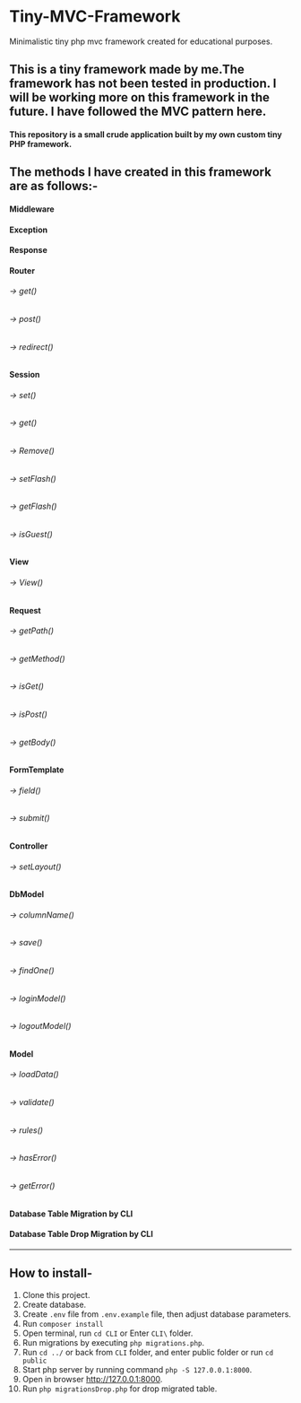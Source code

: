 # Tiny-MVC-Framework
Minimalistic tiny php mvc framework created for educational purposes.

## This is a tiny framework made by me.The framework has not been tested in production. I will be working more on this framework in the future. I have followed the MVC pattern here.

#### This repository is a small crude application built by my own custom tiny PHP framework.

## The methods I have created in this framework are as follows:-

 #### Middleware
 #### Exception
 #### Response
 #### Router
   ######   -> get()
   ######   -> post()
   ######   -> redirect()
 #### Session
   ######   -> set()
   ######   -> get()
   ######   -> Remove()
   ######   -> setFlash()
   ######   -> getFlash()
   ######   -> isGuest()
 #### View
   ######   -> View()
 #### Request
   ######   -> getPath()
   ######   -> getMethod()
   ######   -> isGet()
   ######   -> isPost()
   ######   -> getBody()
 #### FormTemplate
   ######   -> field()
   ######   -> submit()
 #### Controller
   ######   -> setLayout()
 #### DbModel
   ######   ->  columnName()
   ######   -> save()
   ######   -> findOne()
   ######   -> loginModel()
   ######   -> logoutModel()
 #### Model
   ######   -> loadData()
   ######   -> validate()
   ######   -> rules()
   ######   -> hasError()
   ######   -> getError()
 #### Database Table Migration by CLI
 #### Database Table Drop Migration by CLI
 

----
## How to install-

1. Clone this project.
2. Create database.
3. Create `.env` file from `.env.example` file, then adjust database parameters.
4. Run `composer install`
5. Open terminal, run `cd CLI` or Enter `CLI\` folder.
6. Run migrations by executing `php migrations.php`.
7. Run `cd ../` or back from `CLI` folder, and enter public folder or run `cd public`
8. Start php server by running command `php -S 127.0.0.1:8000`.
8. Open in browser http://127.0.0.1:8000.
9. Run `php migrationsDrop.php` for drop migrated table.







